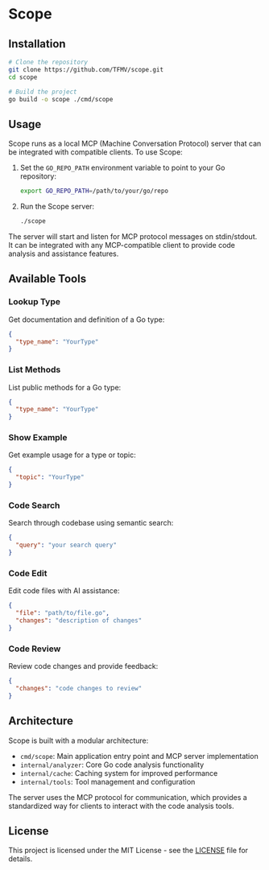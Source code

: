 # Scope

## Installation

```bash
# Clone the repository
git clone https://github.com/TFMV/scope.git
cd scope

# Build the project
go build -o scope ./cmd/scope
```

## Usage

Scope runs as a local MCP (Machine Conversation Protocol) server that can be integrated with compatible clients. To use Scope:

1. Set the `GO_REPO_PATH` environment variable to point to your Go repository:

   ```bash
   export GO_REPO_PATH=/path/to/your/go/repo
   ```

2. Run the Scope server:

   ```bash
   ./scope
   ```

The server will start and listen for MCP protocol messages on stdin/stdout. It can be integrated with any MCP-compatible client to provide code analysis and assistance features.

## Available Tools

### Lookup Type

Get documentation and definition of a Go type:

```json
{
  "type_name": "YourType"
}
```

### List Methods

List public methods for a Go type:

```json
{
  "type_name": "YourType"
}
```

### Show Example

Get example usage for a type or topic:

```json
{
  "topic": "YourType"
}
```

### Code Search

Search through codebase using semantic search:

```json
{
  "query": "your search query"
}
```

### Code Edit

Edit code files with AI assistance:

```json
{
  "file": "path/to/file.go",
  "changes": "description of changes"
}
```

### Code Review

Review code changes and provide feedback:

```json
{
  "changes": "code changes to review"
}
```

## Architecture

Scope is built with a modular architecture:

- `cmd/scope`: Main application entry point and MCP server implementation
- `internal/analyzer`: Core Go code analysis functionality
- `internal/cache`: Caching system for improved performance
- `internal/tools`: Tool management and configuration

The server uses the MCP protocol for communication, which provides a standardized way for clients to interact with the code analysis tools.

## License

This project is licensed under the MIT License - see the [LICENSE](LICENSE) file for details.
